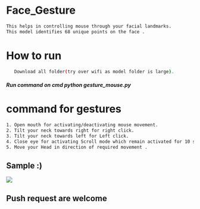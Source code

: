 # Face_Gesture        
                                                      
```bash       
This helps in controlling mouse through your facial landmarks.  
This model identifies 68 unique points on the face .                                 
```         
# How to run                       
```bash         
   Download all folder(try over wifi as model folder is large).                                                  
```      
##### Run command on cmd  python gesture_mouse.py    
             
# command for gestures           
```bash
1. Open mouth for activating/deactivating mouse movement.      
2. Tilt your neck towards right for right click.          
3. Tilt your neck towards left for Left click.
4. Close eye for activating Scroll mode which remain activated for 10 seconds.
5. Move your Head in direction of required movement .        
```

## Sample :)
<img src="Sample/example.gif">   

## Push request are welcome
  
